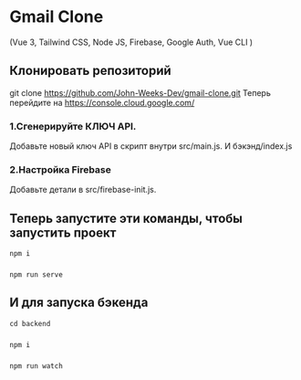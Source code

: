 # Gmail Clone

(Vue 3, Tailwind CSS, Node JS, Firebase, Google Auth, Vue CLI )

## Клонировать репозиторий

git clone https://github.com/John-Weeks-Dev/gmail-clone.git
Теперь перейдите на https://console.cloud.google.com/

### 1.Сгенерируйте КЛЮЧ API.
Добавьте новый ключ API в скрипт внутри src/main.js.
И бэкэнд/index.js

### 2.Настройка Firebase 
Добавьте детали в src/firebase-init.js.

## Теперь запустите эти команды, чтобы запустить проект

``` npm i ```
###
``` npm run serve ```

## И для запуска бэкенда

``` cd backend ```
###
``` npm i ```
###
``` npm run watch ```
